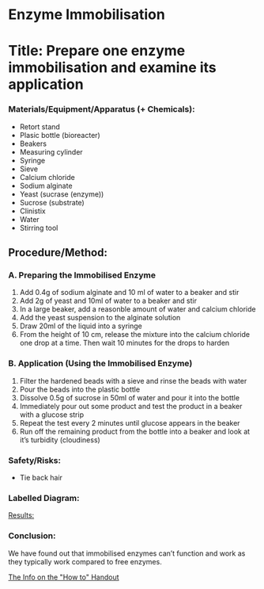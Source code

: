 # Enzyme Immobilisation

# Title: Prepare one enzyme immobilisation and examine its application

### Materials/Equipment/Apparatus (+ Chemicals):

- Retort stand
- Plasic bottle (bioreacter)
- Beakers
- Measuring cylinder
- Syringe
- Sieve
- Calcium chloride
- Sodium alginate
- Yeast (sucrase (enzyme))
- Sucrose (substrate)
- Clinistix
- Water
- Stirring tool

## Procedure/Method:

### A. Preparing the Immobilised Enzyme

1. Add 0.4g of sodium alginate and 10 ml of water to a beaker and stir
2. Add 2g of yeast and 10ml of water to a beaker and stir
3. In a large beaker, add a reasonble amount of water and calcium chloride
4. Add the yeast suspension to the alginate solution
5. Draw 20ml of the liquid into a syringe
6. From the height of 10 cm, release the mixture into the calcium chloride one drop at a time. Then wait 10 minutes for the drops to harden

### B. Application (Using the Immobilised Enzyme)

1. Filter the hardened beads with a sieve and rinse the beads with water
2. Pour the beads into the plastic bottle
3. Dissolve 0.5g of sucrose in 50ml of water and pour it into the bottle
4. Immediately pour out some product and test the product in a beaker with a glucose strip
5. Repeat the test every 2 minutes until glucose appears in the beaker
6. Run off the remaining product from the bottle into a beaker and look at it’s turbidity (cloudiness)

### Safety/Risks:

- Tie back hair

### Labelled Diagram:

[Results:](Enzyme%20Imm%2031f54/Results%20052b4.csv)

### Conclusion:

We have found out that immobilised enzymes can’t function and work as they typically work compared to free enzymes.

[The Info on the "How to" Handout](Enzyme%20Imm%2031f54/The%20Info%20o%20b0855.md)